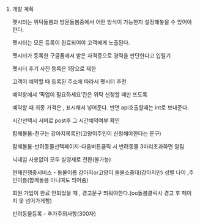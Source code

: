 1. 개발 계획
    
    펫시터는 위탁돌봄과 방문돌봄중에서 어떤 방식이 가능한지 설정해놓을 수 있어야한다.
    
    펫시터는 모든 등록이 완료되어야 고객에게 노출된다.
    
    펫시터가 등록한 구글폼에서 받은 자격증으로 경력을 판단한다고 입털기
    
    펫시터 후기 사진 등록은 1장으로 제한 
    
    고객이 예약할 때 등록된 주소에 따라서 펫시터 추천
    
    예약창에서 ‘픽업이 필요하세요’칸은 위탁 신청할 때만 뜨도록
    
    예약할 때 최종 가격은 , 표시해서 넣어준다. 반면 api호출할때는 int로 보내준다.
    
    시간선택시 서버로 post후 그 시간예약여부 확인
    
    함께볼봄-친구는 강아지목록만(고양이주인이 신청해야한다는 문구)
    
    함께볼봄-반려동물선택페이지-다음버튼클릭 시 반려동물 3마리초과하면 알림
    
    닉네임 사용없이 모두 실명제로 전환(불가능)
    
    현재진행중서비스 - 동물이름 강아지or고양이 돌물소중대(강아지만) 성별 나이 ,주인이름(함께돌봄 아니여도 띄어줌)
    
    회원 가입이 완료 안되었을 때 , 경고문구 띄워야한다.(oo돌봄클릭시 경고 후 페이지 못 넘어가게함)
    
    반려동물등록 - 추가주의사항(300자)
